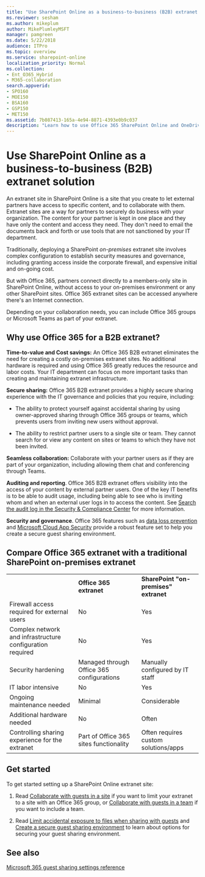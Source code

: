 ```yaml
---
title: "Use SharePoint Online as a business-to-business (B2B) extranet solution"
ms.reviewer: sesham
ms.author: mikeplum
author: MikePlumleyMSFT
manager: pamgreen
ms.date: 5/22/2018
audience: ITPro
ms.topic: overview
ms.service: sharepoint-online
localization_priority: Normal
ms.collection:  
- Ent_O365_Hybrid
- M365-collaboration
search.appverid:
- SPO160
- MOE150
- BSA160
- GSP150
- MET150
ms.assetid: 7b087413-165a-4e94-8871-4393e0b9c037
description: "Learn how to use Office 365 SharePoint Online and OneDrive for Business as a Business to Business (B2B) extranet solution"
---
```


# Use SharePoint Online as a business-to-business (B2B) extranet solution

An extranet site in SharePoint Online is a site that you create to let external partners have access to specific content, and to collaborate with them. Extranet sites are a way for partners to securely do business with your organization. The content for your partner is kept in one place and they have only the content and access they need. They don't need to email the documents back and forth or use tools that are not sanctioned by your IT department.
  
Traditionally, deploying a SharePoint  *on-premises*  extranet site involves complex configuration to establish security measures and governance, including granting access inside the corporate firewall, and expensive initial and on-going cost. 
  
But with Office 365, partners connect directly to a members-only site in SharePoint Online, without access to your on-premises environment or any other SharePoint sites. Office 365 extranet sites can be accessed anywhere there's an Internet connection.
  
Depending on your collaboration needs, you can include Office 365 groups or Microsoft Teams as part of your extranet.

## Why use Office 365 for a B2B extranet?

 **Time-to-value and Cost savings:** An Office 365 B2B extranet eliminates the need for creating a costly on-premises extranet sites. No additional hardware is required and using Office 365 greatly reduces the resource and labor costs. Your IT department can focus on more important tasks than creating and maintaining extranet infrastructure. 
  
 **Secure sharing:** Office 365 B2B extranet provides a highly secure sharing experience with the IT governance and policies that you require, including: 
  
- The ability to protect yourself against accidental sharing by using  owner-approved sharing through Office 365 groups or teams, which prevents users from inviting new users without approval. 
    
- The ability to restrict partner users to a single site or team. They cannot search for or view any content on sites or teams to which they have not been invited.
    
 **Seamless collaboration:** Collaborate with your partner users as if they are part of your organization, including allowing them chat and conferencing through Teams. 
  
 **Auditing and reporting**. Office 365 B2B extranet offers visibility into the access of your content by external partner users. One of the key IT benefits is to be able to audit usage, including being able to see who is inviting whom and when an external user logs in to access the content. See [Search the audit log in the Security & Compliance Center](https://docs.microsoft.com/microsoft-365/compliance/search-the-audit-log-in-security-and-compliance) for more information.

 **Security and governance**. Office 365 features such as [data loss prevention](https://docs.microsoft.com/microsoft-365/compliance/data-loss-prevention-policies) and [Microsoft Cloud App Security](https://docs.microsoft.com/cloud-app-security/what-is-cloud-app-security) provide a robust feature set to help you create a secure guest sharing environment.
  
## Compare Office 365 extranet with a traditional SharePoint on-premises extranet

||||
|:-----|:-----|:-----|
||**Office 365 extranet** <br/> |**SharePoint "on-premises" extranet** <br/> |
|Firewall access required for external users  <br/> |No  <br/> |Yes  <br/> |
|Complex network and infrastructure configuration required  <br/> |No  <br/> |Yes  <br/> |
|Security hardening  <br/> |Managed through Office 365 configurations  <br/> |Manually configured by IT staff  <br/> |
|IT labor intensive  <br/> |No  <br/> |Yes  <br/> |
|Ongoing maintenance needed  <br/> |Minimal  <br/> |Considerable  <br/> |
|Additional hardware needed  <br/> |No  <br/> |Often  <br/> |
|Controlling sharing experience for the extranet  <br/> |Part of Office 365 sites functionality  <br/> |Often requires custom solutions/apps  <br/> |

## Get started

To get started setting up a SharePoint Online extranet site:
  
1. Read [Collaborate with guests in a site](https://docs.microsoft.com/Office365/Enterprise/collaborate-in-a-site) if you want to limit your extranet to a site with an Office 365 group, or [Collaborate with guests in a team](https://docs.microsoft.com/Office365/Enterprise/collaborate-as-a-team) if you want to include a team. 
    
2. Read [Limit accidental exposure to files when sharing with guests](https://docs.microsoft.com/Office365/Enterprise/sharing-limit-accidental-exposure) and [Create a secure guest sharing environment](https://docs.microsoft.com/Office365/Enterprise/create-a-secure-guest-sharing-environment) to learn about options for securing your guest sharing environment.   

## See also

[Microsoft 365 guest sharing settings reference](https://docs.microsoft.com/Office365/Enterprise/microsoft-365-guest-settings)